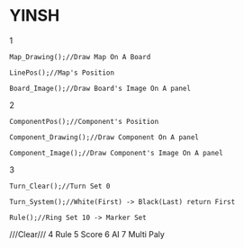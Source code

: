 # YINSH
  1 
  
    Map_Drawing();//Draw Map On A Board

    LinePos();//Map's Position

    Board_Image();//Draw Board's Image On A panel

  2 
  
    ComponentPos();//Component's Position

    Component_Drawing();//Draw Component On A panel

    Component_Image();//Draw Component's Image On A panel
  
  3
    
    Turn_Clear();//Turn Set 0
    
    Turn_System();//White(First) -> Black(Last) return First
    
    Rule();//Ring Set 10 -> Marker Set
    
  ///Clear///
  4 Rule
  5 Score
  6 AI
  7 Multi Paly
